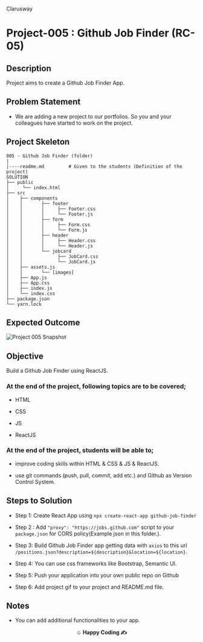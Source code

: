 <p>Clarusway<img align="right"
  src="https://secure.meetupstatic.com/photos/event/3/1/b/9/600_488352729.jpeg"  width="15px"></p>

# Project-005 : Github Job Finder (RC-05)

## Description

Project aims to create a Github Job Finder App.

## Problem Statement

- We are adding a new project to our portfolios. So you and your colleagues have started to work on the project.

## Project Skeleton

```
005 - Github Job Finder (folder)
|
|----readme.md         # Given to the students (Definition of the project)
SOLUTION
├── public
│     └── index.html
├── src
│    ├── components
│    │       ├── footer
│    │       │     ├── Footer.css
│    │       │     └── Footer.js
│    │       ├── form
│    │       │     ├── Form.css
│    │       │     └── Form.js
│    │       ├── header
│    │       │     ├── Header.css
│    │       │     └── Header.js
│    │       └── jobcard
│    │             ├── JobCard.css
│    │             └── JobCard.js
│    ├── assets.js
│    │       └── [images]
│    ├── App.js
│    ├── App.css
│    ├── index.js
│    └── index.css
├── package.json
└── yarn.lock
```

## Expected Outcome

![Project 005 Snapshot](github-job-finder.gif)

## Objective

Build a Github Job Finder using ReactJS.

### At the end of the project, following topics are to be covered;

- HTML

- CSS

- JS

- ReactJS

### At the end of the project, students will be able to;

- improve coding skills within HTML & CSS & JS & ReactJS.

- use git commands (push, pull, commit, add etc.) and Github as Version Control System.

## Steps to Solution

- Step 1: Create React App using `npx create-react-app github-job-finder`

- Step 2 : Add `"proxy": "https://jobs.github.com"` script to your `package.json` for CORS policy(Example json in this folder.).

- Step 3: Build Github Job Finder app getting data with `axios` to this url `/positions.json?description=${description}&location=${location}`.

- Step 4: You can use css frameworks like Bootstrap, Semantic UI.

- Step 5: Push your application into your own public repo on Github

- Step 6: Add project gif to your project and README.md file.

## Notes

- You can add additional functionalities to your app.

**<p align="center">&#9786; Happy Coding &#9997;</p>**
